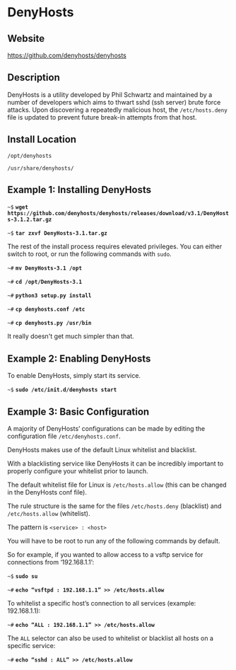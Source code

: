 
DenyHosts
=========

Website
-------

<https://github.com/denyhosts/denyhosts>

Description
-----------

DenyHosts is a utility developed by Phil Schwartz and maintained by a number of developers which aims
to thwart sshd (ssh server) brute force attacks. Upon discovering a repeatedly malicious host, the `/etc/hosts.deny` 
file is updated to prevent future break-in attempts from that host.


Install Location
----------------
`/opt/denyhosts`

`/usr/share/denyhosts/`

Example 1: Installing DenyHosts
-------------------------------

`~$` **`wget https://github.com/denyhosts/denyhosts/releases/download/v3.1/DenyHosts-3.1.2.tar.gz`**

`~$` **`tar zxvf DenyHosts-3.1.tar.gz`**

The rest of the install process requires elevated privileges. You can either switch to root, or run the 
following commands with `sudo`.

`~#` **`mv DenyHosts-3.1 /opt`**

`~#` **`cd /opt/DenyHosts-3.1`**

`~#` **`python3 setup.py install`**

`~#` **`cp denyhosts.conf /etc`**

`~#` **`cp denyhosts.py /usr/bin`**

It really doesn't get much simpler than that.

Example 2: Enabling DenyHosts
-----------------------------

To enable DenyHosts, simply start its service.

`~$` **`sudo /etc/init.d/denyhosts start`**

Example 3: Basic Configuration
------------------------------

A majority of DenyHosts’ configurations can be made by editing the configuration file 
`/etc/denyhosts.conf`.

DenyHosts makes use of the default Linux whitelist and blacklist.

With a blacklisting service like DenyHosts it can be incredibly important to properly configure 
your whitelist prior to launch.  

The default whitelist file for Linux is `/etc/hosts.allow` (this can be changed in the DenyHosts conf file).  

The rule structure is the same for the files `/etc/hosts.deny` (blacklist) and `/etc/hosts.allow` (whitelist).

The pattern is `<service> : <host>`

You will have to be root to run any of the following commands by default.

So for example, if you wanted to allow access to a vsftp service for connections from ‘192.168.1.1’:

`~$` **`sudo su`**

`~#` **`echo “vsftpd : 192.168.1.1” >> /etc/hosts.allow`**

To whitelist a specific host’s connection to all services (example: 192.168.1.1):

`~#` **`echo “ALL : 192.168.1.1” >> /etc/hosts.allow`**

The `ALL` selector can also be used to whitelist or blacklist all hosts on a specific service:

`~#` **`echo “sshd : ALL” >> /etc/hosts.allow`**

